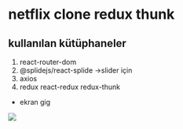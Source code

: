 # netflix clone redux thunk



## kullanılan kütüphaneler
1. react-router-dom
2. @splidejs/react-splide   ->slider için
3. axios
4. redux react-redux redux-thunk


- ekran gig

![](./public/ekran.gif)